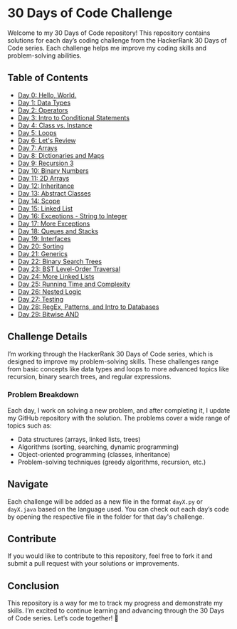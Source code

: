 # 30 Days of Code Challenge

Welcome to my 30 Days of Code repository! This repository contains solutions for each day’s coding challenge from the HackerRank 30 Days of Code series. Each challenge helps me improve my coding skills and problem-solving abilities.


## Table of Contents

- [Day 0: Hello, World.](#day-0-hello-world)
- [Day 1: Data Types](#day-1-data-types)
- [Day 2: Operators](#day-2-operators)
- [Day 3: Intro to Conditional Statements](#day-3-intro-to-conditional-statements)
- [Day 4: Class vs. Instance](#day-4-class-vs-instance)
- [Day 5: Loops](#day-5-loops)
- [Day 6: Let's Review](#day-6-lets-review)
- [Day 7: Arrays](#day-7-arrays)
- [Day 8: Dictionaries and Maps](#day-8-dictionaries-and-maps)
- [Day 9: Recursion 3](#day-9-recursion-3)
- [Day 10: Binary Numbers](#day-10-binary-numbers)
- [Day 11: 2D Arrays](#day-11-2d-arrays)
- [Day 12: Inheritance](#day-12-inheritance)
- [Day 13: Abstract Classes](#day-13-abstract-classes)
- [Day 14: Scope](#day-14-scope)
- [Day 15: Linked List](#day-15-linked-list)
- [Day 16: Exceptions - String to Integer](#day-16-exceptions-string-to-integer)
- [Day 17: More Exceptions](#day-17-more-exceptions)
- [Day 18: Queues and Stacks](#day-18-queues-and-stacks)
- [Day 19: Interfaces](#day-19-interfaces)
- [Day 20: Sorting](#day-20-sorting)
- [Day 21: Generics](#day-21-generics)
- [Day 22: Binary Search Trees](#day-22-binary-search-trees)
- [Day 23: BST Level-Order Traversal](#day-23-bst-level-order-traversal)
- [Day 24: More Linked Lists](#day-24-more-linked-lists)
- [Day 25: Running Time and Complexity](#day-25-running-time-and-complexity)
- [Day 26: Nested Logic](#day-26-nested-logic)
- [Day 27: Testing](#day-27-testing)
- [Day 28: RegEx, Patterns, and Intro to Databases](#day-28-regex-patterns-and-intro-to-databases)
- [Day 29: Bitwise AND](#day-29-bitwise-and)

## Challenge Details

I’m working through the HackerRank 30 Days of Code series, which is designed to improve my problem-solving skills. These challenges range from basic concepts like data types and loops to more advanced topics like recursion, binary search trees, and regular expressions.

### Problem Breakdown

Each day, I work on solving a new problem, and after completing it, I update my GitHub repository with the solution. The problems cover a wide range of topics such as:

- Data structures (arrays, linked lists, trees)
- Algorithms (sorting, searching, dynamic programming)
- Object-oriented programming (classes, inheritance)
- Problem-solving techniques (greedy algorithms, recursion, etc.)

## Navigate

Each challenge will be added as a new file in the format `dayX.py` or `dayX.java` based on the language used. You can check out each day’s code by opening the respective file in the folder for that day's challenge.

## Contribute

If you would like to contribute to this repository, feel free to fork it and submit a pull request with your solutions or improvements.

## Conclusion

This repository is a way for me to track my progress and demonstrate my skills. I’m excited to continue learning and advancing through the 30 Days of Code series.
Let’s code together! 🚀

